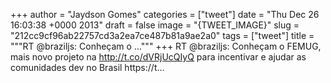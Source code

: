 
+++
author = "Jaydson Gomes"
categories = ["tweet"]
date = "Thu Dec 26 16:03:38 +0000 2013"
draft = false
image = "{TWEET_IMAGE}"
slug = "212cc9cf96ab22757cd3a2ea7ce487b81a9ae2a0"
tags = ["tweet"]
title = """RT @braziljs: Conheçam o ..."""
+++
RT @braziljs: Conheçam o FEMUG, mais novo projeto na http://t.co/dVRjUcQIyQ para incentivar e ajudar as comunidades dev no Brasil https://t…
